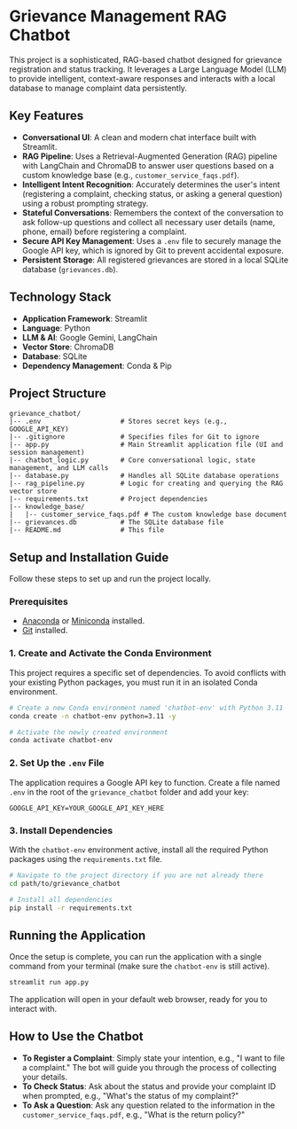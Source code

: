 # Grievance Management RAG Chatbot

This project is a sophisticated, RAG-based chatbot designed for grievance registration and status tracking. It leverages a Large Language Model (LLM) to provide intelligent, context-aware responses and interacts with a local database to manage complaint data persistently.

## Key Features

- **Conversational UI**: A clean and modern chat interface built with Streamlit.
- **RAG Pipeline**: Uses a Retrieval-Augmented Generation (RAG) pipeline with LangChain and ChromaDB to answer user questions based on a custom knowledge base (e.g., `customer_service_faqs.pdf`).
- **Intelligent Intent Recognition**: Accurately determines the user's intent (registering a complaint, checking status, or asking a general question) using a robust prompting strategy.
- **Stateful Conversations**: Remembers the context of the conversation to ask follow-up questions and collect all necessary user details (name, phone, email) before registering a complaint.
- **Secure API Key Management**: Uses a `.env` file to securely manage the Google API key, which is ignored by Git to prevent accidental exposure.
- **Persistent Storage**: All registered grievances are stored in a local SQLite database (`grievances.db`).

## Technology Stack

- **Application Framework**: Streamlit
- **Language**: Python
- **LLM & AI**: Google Gemini, LangChain
- **Vector Store**: ChromaDB
- **Database**: SQLite
- **Dependency Management**: Conda & Pip

## Project Structure

```
grievance_chatbot/
|-- .env                    # Stores secret keys (e.g., GOOGLE_API_KEY)
|-- .gitignore              # Specifies files for Git to ignore
|-- app.py                  # Main Streamlit application file (UI and session management)
|-- chatbot_logic.py        # Core conversational logic, state management, and LLM calls
|-- database.py             # Handles all SQLite database operations
|-- rag_pipeline.py         # Logic for creating and querying the RAG vector store
|-- requirements.txt        # Project dependencies
|-- knowledge_base/
|   |-- customer_service_faqs.pdf # The custom knowledge base document
|-- grievances.db           # The SQLite database file 
|-- README.md               # This file
```

## Setup and Installation Guide

Follow these steps to set up and run the project locally.

### Prerequisites
- [Anaconda](https://www.anaconda.com/products/distribution) or [Miniconda](https://docs.conda.io/en/latest/miniconda.html) installed.
- [Git](https://git-scm.com/downloads) installed.

### 1. Create and Activate the Conda Environment

This project requires a specific set of dependencies. To avoid conflicts with your existing Python packages, you must run it in an isolated Conda environment.

```bash
# Create a new Conda environment named 'chatbot-env' with Python 3.11
conda create -n chatbot-env python=3.11 -y

# Activate the newly created environment
conda activate chatbot-env
```

### 2. Set Up the `.env` File

The application requires a Google API key to function. Create a file named `.env` in the root of the `grievance_chatbot` folder and add your key:

```
GOOGLE_API_KEY=YOUR_GOOGLE_API_KEY_HERE
```

### 3. Install Dependencies

With the `chatbot-env` environment active, install all the required Python packages using the `requirements.txt` file.

```bash
# Navigate to the project directory if you are not already there
cd path/to/grievance_chatbot

# Install all dependencies
pip install -r requirements.txt
```

## Running the Application

Once the setup is complete, you can run the application with a single command from your terminal (make sure the `chatbot-env` is still active).

```bash
streamlit run app.py
```

The application will open in your default web browser, ready for you to interact with.

## How to Use the Chatbot

- **To Register a Complaint**: Simply state your intention, e.g., "I want to file a complaint." The bot will guide you through the process of collecting your details.
- **To Check Status**: Ask about the status and provide your complaint ID when prompted, e.g., "What's the status of my complaint?"
- **To Ask a Question**: Ask any question related to the information in the `customer_service_faqs.pdf`, e.g., "What is the return policy?"
